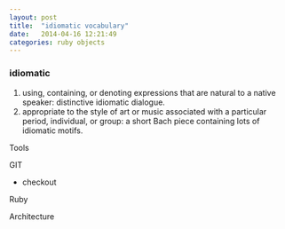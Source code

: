 ```yaml
---
layout: post
title:  "idiomatic vocabulary"
date:   2014-04-16 12:21:49
categories: ruby objects 
---
```


### idiomatic 

1. using, containing, or denoting expressions that are natural to a native speaker: distinctive idiomatic dialogue.
2. appropriate to the style of art or music associated with a particular period, individual, or group: a short Bach piece containing lots of idiomatic motifs.


Tools

GIT

  - checkout

Ruby

Architecture
